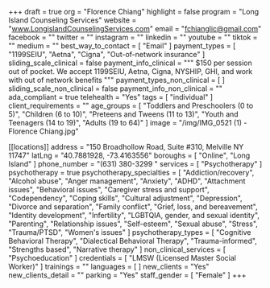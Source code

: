 +++
draft = true
org = "Florence Chiang"
highlight = false
program = "Long Island Counseling Services"
website = "www.LongislandCounselingServices.com"
email = "fchianglic@gmail.com"
facebook = ""
twitter = ""
instagram = ""
linkedin = ""
youtube = ""
tiktok = ""
medium = ""
best_way_to_contact = [ "Email" ]
payment_types = [ "1199SEIU", "Aetna", "Cigna", "Out-of-network insurance" ]
sliding_scale_clinical = false
payment_info_clinical = """
$150 per session out of pocket.
We accept 1199SEIU, Aetna, Cigna, NYSHIP, GHI, and work with out of network benefits """
payment_types_non_clinical = [ ]
sliding_scale_non_clinical = false
payment_info_non_clinical = ""
ada_compliant = true
telehealth = "Yes"
tags = [ "individual" ]
client_requirements = ""
age_groups = [
  "Toddlers and Preschoolers (0 to 5)",
  "Children (6 to 10)",
  "Preteens and Tweens (11 to 13)",
  "Youth and Teenagers (14 to 19)",
  "Adults (19 to 64)"
]
image = "/img/IMG_0521 (1) - Florence Chiang.jpg"

[[locations]]
address = "150 Broadhollow Road, Suite #310, Melville NY 11747"
latLng = "40.7881928, -73.4163556"
boroughs = [ "Online", "Long Island" ]
phone_number = "(631) 380-3299 "
services = [ "Psychotherapy" ]
psychotherapy = true
psychotherapy_specialties = [
  "Addiction/recovery",
  "Alcohol abuse",
  "Anger management",
  "Anxiety",
  "ADHD",
  "Attachment issues",
  "Behavioral issues",
  "Caregiver stress and support",
  "Codependency",
  "Coping skills",
  "Cultural adjustment",
  "Depression",
  "Divorce and separation",
  "Family conflict",
  "Grief, loss, and bereavement",
  "Identity development",
  "Infertility",
  "LGBTQIA, gender, and sexual identity",
  "Parenting",
  "Relationship issues",
  "Self-esteem",
  "Sexual abuse",
  "Stress",
  "Trauma/PTSD",
  "Women's issues"
]
psychotherapy_types = [
  "Cognitive Behavioral Therapy",
  "Dialectical Behavioral Therapy",
  "Trauma-informed",
  "Strengths based",
  "Narrative therapy"
]
non_clinical_services = [ "Psychoeducation" ]
credentials = [ "LMSW (Licensed Master Social Worker)" ]
trainings = ""
languages = [ ]
new_clients = "Yes"
new_clients_detail = ""
parking = "Yes"
staff_gender = [ "Female" ]
+++

